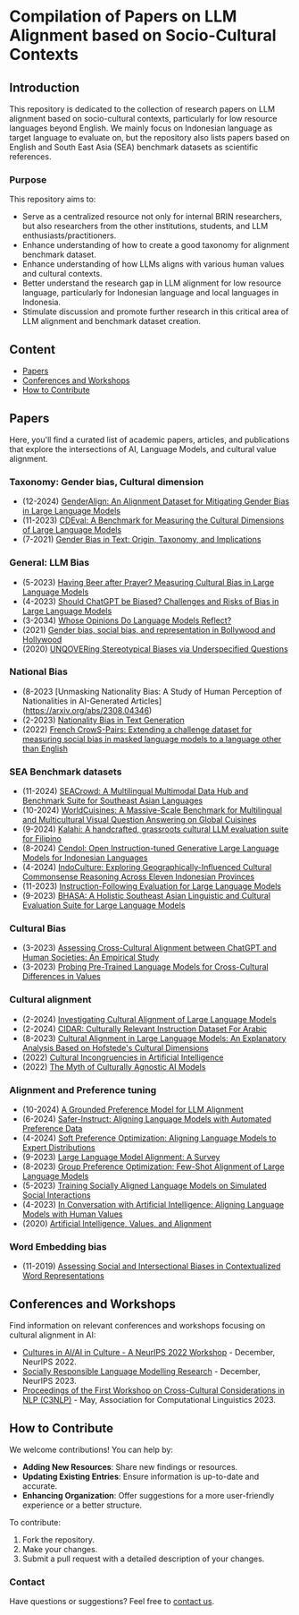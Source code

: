 # Compilation of Papers on LLM Alignment based on Socio-Cultural Contexts

## Introduction
This repository is dedicated to the collection of research papers on LLM alignment based on socio-cultural contexts, particularly for low resource languages beyond English. We mainly focus on Indonesian language as target language to evaluate on, but the repository also lists papers based on English and South East Asia (SEA) benchmark datasets as scientific references.

### Purpose
This repository aims to:
- Serve as a centralized resource not only for internal BRIN researchers, but also researchers from the other institutions, students, and LLM enthusiasts/practitioners.
- Enhance understanding of how to create a good taxonomy for alignment benchmark dataset.
- Enhance understanding of how LLMs aligns with various human values and cultural contexts.
- Better understand the research gap in LLM alignment for low resource language, particularly for Indonesian language and local languages in Indonesia.
- Stimulate discussion and promote further research in this critical area of LLM alignment and benchmark dataset creation.

## Content
- [Papers](#papers)
- [Conferences and Workshops](#conferences-and-workshops)
- [How to Contribute](#how-to-contribute)

## Papers
Here, you'll find a curated list of academic papers, articles, and publications that explore the intersections of AI, Language Models, and cultural value alignment.

### Taxonomy: Gender bias, Cultural dimension
- (12-2024) [GenderAlign: An Alignment Dataset for Mitigating Gender Bias in Large Language Models](https://arxiv.org/abs/2406.13925)
- (11-2023) [CDEval: A Benchmark for Measuring the Cultural Dimensions of Large Language Models](https://arxiv.org/abs/2311.16421)
- (7-2021) [Gender Bias in Text: Origin, Taxonomy, and Implications](https://aclanthology.org/2021.gebnlp-1.5/)

### General: LLM Bias
- (5-2023) [Having Beer after Prayer? Measuring Cultural Bias in Large Language Models](https://arxiv.org/abs/2305.14456)
- (4-2023) [Should ChatGPT be Biased? Challenges and Risks of Bias in Large Language Models](https://arxiv.org/pdf/2304.03738.pdf)
- (3-2034) [Whose Opinions Do Language Models Reflect?](https://arxiv.org/pdf/2303.17548.pdf)
- (2021) [Gender bias, social bias, and representation in Bollywood and Hollywood](https://www.sciencedirect.com/science/article/pii/S266638992100283X)
- (2020) [UNQOVERing Stereotypical Biases via Underspecified Questions](https://arxiv.org/abs/2010.02428)

### National Bias
- (8-2023  [Unmasking Nationality Bias: A Study of Human Perception of Nationalities in AI-Generated Articles] (https://arxiv.org/abs/2308.04346)
- (2-2023) [Nationality Bias in Text Generation](https://arxiv.org/abs/2302.02463)
- (2022) [French CrowS-Pairs: Extending a challenge dataset for measuring social bias in masked language models to a language other than English](https://aclanthology.org/2022.acl-long.583/)

### SEA Benchmark datasets
- (11-2024) [SEACrowd: A Multilingual Multimodal Data Hub and Benchmark Suite for Southeast Asian Languages](https://aclanthology.org/2024.emnlp-main.296/)
- (10-2024) [WorldCuisines: A Massive-Scale Benchmark for Multilingual and Multicultural Visual Question Answering on Global Cuisines](https://arxiv.org/abs/2410.12705)
- (9-2024) [Kalahi: A handcrafted, grassroots cultural LLM evaluation suite for Filipino](https://arxiv.org/abs/2409.15380)
- (8-2024) [Cendol: Open Instruction-tuned Generative Large Language Models for Indonesian Languages](https://aclanthology.org/2024.acl-long.796/)
- (4-2024) [IndoCulture: Exploring Geographically-Influenced Cultural Commonsense Reasoning Across Eleven Indonesian Provinces](https://arxiv.org/abs/2404.01854)
- (11-2023) [Instruction-Following Evaluation for Large Language Models](https://arxiv.org/abs/2311.07911)
- (9-2023) [BHASA: A Holistic Southeast Asian Linguistic and Cultural Evaluation Suite for Large Language Models](https://arxiv.org/abs/2309.06085)
  
### Cultural Bias
- (3-2023) [Assessing Cross-Cultural Alignment between ChatGPT and Human Societies: An Empirical Study](https://arxiv.org/abs/2303.17466)
- (3-2023) [Probing Pre-Trained Language Models for Cross-Cultural Differences in Values](https://arxiv.org/abs/2203.13722)

### Cultural alignment
- (2-2024) [Investigating Cultural Alignment of Large Language Models](https://arxiv.org/abs/2402.13231)
- (2-2024) [CIDAR: Culturally Relevant Instruction Dataset For Arabic](https://arxiv.org/abs/2402.03177)
- (8-2023) [Cultural Alignment in Large Language Models: An Explanatory Analysis Based on Hofstede's Cultural Dimensions](https://arxiv.org/abs/2309.12342)
- (2022) [Cultural Incongruencies in Artificial Intelligence](https://arxiv.org/pdf/2211.13069.pdf)
- (2022) [The Myth of Culturally Agnostic AI Models](https://arxiv.org/ftp/arxiv/papers/2211/2211.15271.pdf)

### Alignment and Preference tuning
- (10-2024) [A Grounded Preference Model for LLM Alignment](https://aclanthology.org/2024.findings-acl.10/)
- (6-2024) [Safer-Instruct: Aligning Language Models with Automated Preference Data](https://aclanthology.org/2024.naacl-long.422/)
- (4-2024) [Soft Preference Optimization: Aligning Language Models to Expert Distributions](https://arxiv.org/abs/2405.00747)
- (9-2023) [Large Language Model Alignment: A Survey](https://arxiv.org/abs/2309.15025)
- (8-2023) [Group Preference Optimization: Few-Shot Alignment of Large Language Models](https://arxiv.org/abs/2310.11523)
- (5-2023) [Training Socially Aligned Language Models on Simulated Social Interactions](https://arxiv.org/abs/2305.16960)
- (4-2023) [In Conversation with Artificial Intelligence: Aligning Language Models with Human Values](https://link.springer.com/article/10.1007/s13347-023-00606-x)
- (2020) [Artificial Intelligence, Values, and Alignment](https://link.springer.com/article/10.1007/s11023-020-09539-2)

### Word Embedding bias
- (11-2019) [Assessing Social and Intersectional Biases in Contextualized Word Representations](https://arxiv.org/abs/1911.01485)

## Conferences and Workshops
Find information on relevant conferences and workshops focusing on cultural alignment in AI:

- [Cultures in AI/AI in Culture - A NeurIPS 2022 Workshop](https://ai-cultures.github.io/) - December, NeurIPS 2022.
- [Socially Responsible Language Modelling Research](https://solar-neurips.github.io/) - December, NeurIPS 2023.
- [Proceedings of the First Workshop on Cross-Cultural Considerations in NLP (C3NLP)](https://aclanthology.org/volumes/2023.c3nlp-1/) - May, Association for Computational Linguistics 2023.

## How to Contribute
We welcome contributions! You can help by:
- **Adding New Resources**: Share new findings or resources.
- **Updating Existing Entries**: Ensure information is up-to-date and accurate.
- **Enhancing Organization**: Offer suggestions for a more user-friendly experience or a better structure.

To contribute:
1. Fork the repository.
2. Make your changes.
3. Submit a pull request with a detailed description of your changes.

### Contact
Have questions or suggestions? Feel free to [contact us](mailto:iftitahu.nimah@brin.go.id).
